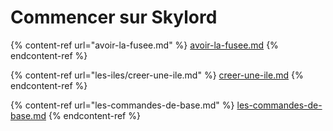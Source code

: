 # Commencer sur Skylord



{% content-ref url="avoir-la-fusee.md" %}
[avoir-la-fusee.md](avoir-la-fusee.md)
{% endcontent-ref %}

{% content-ref url="les-iles/creer-une-ile.md" %}
[creer-une-ile.md](les-iles/creer-une-ile.md)
{% endcontent-ref %}

{% content-ref url="les-commandes-de-base.md" %}
[les-commandes-de-base.md](les-commandes-de-base.md)
{% endcontent-ref %}
